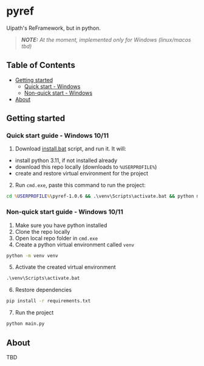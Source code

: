 # pyref
Uipath's ReFramework, but in python.
> _**NOTE:** At the moment, implemented only for Windows (linux/macos tbd)_

## Table of Contents
- [Getting started](#getting-started)
    - [Quick start - Windows](#quick-start-guide---windows-1011)
    - [Non-quick start - Windows](#non-quick-start-guide---windows-1011)
- [About](#about)

## Getting started 
### Quick start guide - Windows 10/11
1. Download [install.bat](tbd) script, and run it. It will:
- install python 3.11, if not installed already 
- download this repo locally (downloads to ``%USERPROFILE%``)
- create and restore virtual environment for the project

2. Run ``cmd.exe``, paste this command to run the project:
```cmd
cd %USERPROFILE%\pyref-1.0.6 && .\venv\Scripts\activate.bat && python main.py
```
### Non-quick start guide - Windows 10/11
1. Make sure you have python installed 
2. Clone the repo locally
3. Open local repo folder in ``cmd.exe``
4. Create a python virtual environment called ``venv``
```cmd
python -m venv venv
```
5. Activate the created virtual environment
```cmd
.\venv\Scripts\activate.bat
```
6. Restore dependencies
```cmd
pip install -r requirements.txt
```
7. Run the project
```cmd
python main.py
```
## About
TBD
